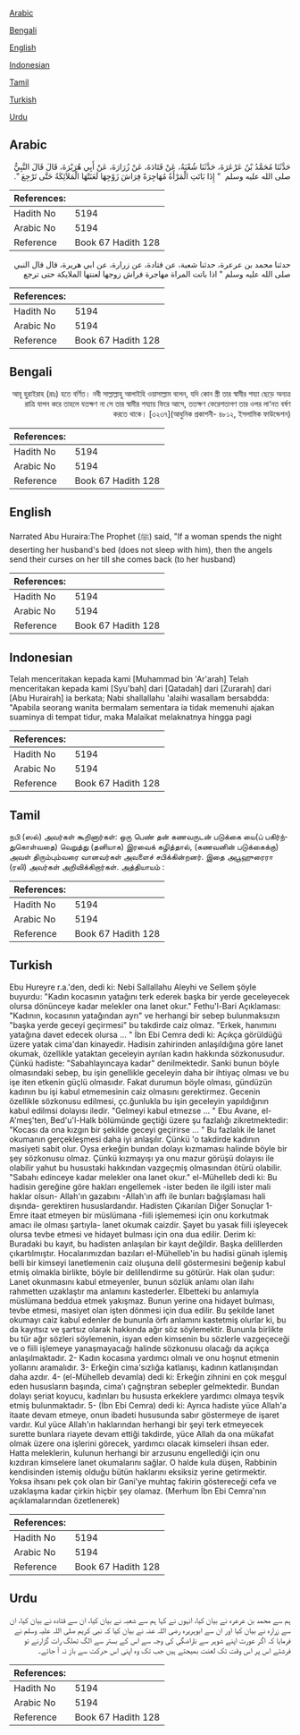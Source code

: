 [Arabic](#arabic)

[Bengali](#bengali)

[English](#english)

[Indonesian](#indonesian)

[Tamil](#tamil)

[Turkish](#turkish)

[Urdu](#urdu)

## Arabic


<div dir="rtl" lang="ar" style={{fontSize:'larger',backgroundColor:'#f8f9fa',padding:20}}>
حَدَّثَنَا مُحَمَّدُ بْنُ عَرْعَرَةَ، حَدَّثَنَا شُعْبَةُ، عَنْ قَتَادَةَ، عَنْ زُرَارَةَ، عَنْ أَبِي هُرَيْرَةَ، قَالَ قَالَ النَّبِيُّ صلى الله عليه وسلم ‏ "‏ إِذَا بَاتَتِ الْمَرْأَةُ مُهَاجِرَةً فِرَاشَ زَوْجِهَا لَعَنَتْهَا الْمَلاَئِكَةُ حَتَّى تَرْجِعَ ‏"‏‏.‏
</div>
<div style={{backgroundColor:'#f8f9fa',padding:20, marginBottom: 10}}><table> <thead> <tr> <th>References:</th> <th></th> </tr> </thead> <tbody><tr><td>Hadith No</td><td>5194</td></tr><tr><td>Arabic No</td><td>5194</td></tr><tr><td>Reference</td><td>Book 67 Hadith 128</td></tr></tbody></table></div>


<div dir="rtl" lang="ar" style={{fontSize:'larger',backgroundColor:'#f8f9fa',padding:20}}>
حدثنا محمد بن عرعرة، حدثنا شعبة، عن قتادة، عن زرارة، عن ابي هريرة، قال قال النبي صلى الله عليه وسلم " اذا باتت المراة مهاجرة فراش زوجها لعنتها الملايكة حتى ترجع
</div>
<div style={{backgroundColor:'#f8f9fa',padding:20, marginBottom: 10}}><table> <thead> <tr> <th>References:</th> <th></th> </tr> </thead> <tbody><tr><td>Hadith No</td><td>5194</td></tr><tr><td>Arabic No</td><td>5194</td></tr><tr><td>Reference</td><td>Book 67 Hadith 128</td></tr></tbody></table></div>

## Bengali


<div dir="rtl" lang="bn" style={{fontSize:'larger',backgroundColor:'#f8f9fa',padding:20}}>
আবূ হুরাইরাহ (রাঃ) হতে বর্ণিত। নবী সাল্লাল্লাহু আলাইহি ওয়াসাল্লাম বলেন, যদি কোন স্ত্রী তার স্বামীর শয্যা ছেড়ে অন্যত্র রাত্রি যাপন করে তাহলে যতক্ষণ না সে তার স্বামীর শয্যায় ফিরে আসে, ততক্ষণ ফেরেশতাগণ তার ওপর লা‘নত বর্ষণ করতে থাকে। [৩২৩৭](আধুনিক প্রকাশনী- ৪৮১২, ইসলামিক ফাউন্ডেশন)
</div>
<div style={{backgroundColor:'#f8f9fa',padding:20, marginBottom: 10}}><table> <thead> <tr> <th>References:</th> <th></th> </tr> </thead> <tbody><tr><td>Hadith No</td><td>5194</td></tr><tr><td>Arabic No</td><td>5194</td></tr><tr><td>Reference</td><td>Book 67 Hadith 128</td></tr></tbody></table></div>

## English


<div dir="ltr" lang="en" style={{fontSize:'larger',backgroundColor:'#f8f9fa',padding:20}}>
Narrated Abu Huraira:The Prophet (ﷺ) said, "If a woman spends the night deserting her husband's bed (does not sleep with him), then the angels send their curses on her till she comes back (to her husband)
</div>
<div style={{backgroundColor:'#f8f9fa',padding:20, marginBottom: 10}}><table> <thead> <tr> <th>References:</th> <th></th> </tr> </thead> <tbody><tr><td>Hadith No</td><td>5194</td></tr><tr><td>Arabic No</td><td>5194</td></tr><tr><td>Reference</td><td>Book 67 Hadith 128</td></tr></tbody></table></div>

## Indonesian


<div dir="ltr" lang="id" style={{fontSize:'larger',backgroundColor:'#f8f9fa',padding:20}}>
Telah menceritakan kepada kami [Muhammad bin 'Ar'arah] Telah menceritakan kepada kami [Syu'bah] dari [Qatadah] dari [Zurarah] dari [Abu Hurairah] ia berkata; Nabi shallallahu 'alaihi wasallam bersabdda: "Apabila seorang wanita bermalam sementara ia tidak memenuhi ajakan suaminya di tempat tidur, maka Malaikat melaknatnya hingga pagi
</div>
<div style={{backgroundColor:'#f8f9fa',padding:20, marginBottom: 10}}><table> <thead> <tr> <th>References:</th> <th></th> </tr> </thead> <tbody><tr><td>Hadith No</td><td>5194</td></tr><tr><td>Arabic No</td><td>5194</td></tr><tr><td>Reference</td><td>Book 67 Hadith 128</td></tr></tbody></table></div>

## Tamil


<div dir="ltr" lang="ta" style={{fontSize:'larger',backgroundColor:'#f8f9fa',padding:20}}>
நபி (ஸல்) அவர்கள் கூறினார்கள்: ஒரு பெண் தன் கணவருடன் படுக்கை யை(ப் பகிர்ந்துகொள்வதை) வெறுத்து (தனியாக) இரவைக் கழித்தால், (கணவனின் படுக்கைக்கு) அவள் திரும்பும்வரை வானவர்கள் அவளைச் சபிக்கின்றனர். இதை அபூஹுரைரா (ரலி) அவர்கள் அறிவிக்கிறார்கள். அத்தியாயம் :
</div>
<div style={{backgroundColor:'#f8f9fa',padding:20, marginBottom: 10}}><table> <thead> <tr> <th>References:</th> <th></th> </tr> </thead> <tbody><tr><td>Hadith No</td><td>5194</td></tr><tr><td>Arabic No</td><td>5194</td></tr><tr><td>Reference</td><td>Book 67 Hadith 128</td></tr></tbody></table></div>

## Turkish


<div dir="ltr" lang="tr" style={{fontSize:'larger',backgroundColor:'#f8f9fa',padding:20}}>
Ebu Hureyre r.a.'den, dedi ki: Nebi Sallallahu Aleyhi ve Sellem şöyle buyurdu: "Kadın kocasının yatağını terk ederek başka bir yerde geceleyecek olursa dönünceye kadar melekler ona lanet okur." Fethu'l-Bari Açıklaması: "Kadının, kocasının yatağından ayrı" ve herhangi bir sebep bulunmaksızın "başka yerde geceyi geçirmesi" bu takdirde caiz olmaz. "Erkek, hanımını yatağına davet edecek olursa ... " İbn Ebi Cemra dedi ki: Açıkça görüldüğü üzere yatak cima'dan kinayedir. Hadisin zahirinden anlaşıldığına göre lanet okumak, özellikle yataktan geceleyin ayrılan kadın hakkında sözkonusudur. Çünkü hadiste: "Sabahlayıncaya kadar" denilmektedir. Sanki bunun böyle olmasındaki sebep, bu işin genellikle geceleyin daha bir ihtiyaç olması ve bu işe iten etkenin güçlü olmasıdır. Fakat durumun böyle olması, gündüzün kadının bu işi kabul etmemesinin caiz olmasını gerektirmez. Gecenin özellikle sözkonusu edilmesi, çc.ğunlukla bu işin geceleyin yapıldığının kabul edilmsi dolayısı iledir. "Gelmeyi kabul etmezse ... " Ebu Avane, el-A'meş'ten, Bed'u'l-Halk bölümünde geçtiği üzere şu fazlalığı zikretmektedir: "Kocası da ona kızgın bir şekilde geceyi geçirirse ... " Bu fazlalık ile lanet okumanın gerçekleşmesi daha iyi anlaşılır. Çünkü 'o takdirde kadının masiyeti sabit olur. Oysa erkeğin bundan dolayı kızmaması halinde böyle bir şey sözkonusu olmaz. Çünkü kızmayışı ya onu mazur görüşü dolayısı ile olabilir yahut bu husustaki hakkından vazgeçmiş olmasından ötürü olabilir. "Sabahı edinceye kadar melekler ona lanet okur." el-Mühelleb dedi ki: Bu hadisin gereğine göre hakları engellemek -ister beden ile ilgili ister mali haklar olsun- Allah'ın gazabını -Allah'ın affı ile bunları bağışlaması hali dışında- gerektiren hususlardandır. Hadisten Çıkarılan Diğer Sonuçlar 1- Emre itaat etmeyen bir müslümana -fiili işlememesi için onu korkutmak amacı ile olması şartıyla- lanet okumak caizdir. Şayet bu yasak fiili işleyecek olursa tevbe etmesi ve hidayet bulması için ona dua edilir. Derim ki: Buradaki bu kayıt, bu hadisten anlaşılan bir kayıt değildir. Başka delillerden çıkartılmıştır. Hocalarımızdan bazıları el-Mühelleb'in bu hadisi günah işlemiş belli bir kimseyi lanetlemenin caiz oluşuna delil göstermesini beğenip kabul etmiş olmakla birlikte, böyle bir delillendirme su götürür. Hak olan şudur: Lanet okunmasını kabul etmeyenler, bunun sözlük anlamı olan ilahı rahmetten uzaklaştır ma anlamını kastederler. Elbetteki bu anlamıyla müslümana beddua etmek yakışmaz. Bunun yerine ona hidayet bulması, tevbe etmesi, masiyet olan işten dönmesi için dua edilir. Bu şekilde lanet okumayı caiz kabul edenler de bununla örfı anlamını kastetmiş olurlar ki, bu da kayıtsız ve şartsız olarak hakkında ağır söz söylemektir. Bununla birlikte bu tür ağır sözleri söylemenin, isyan eden kimsenin bu sözlerle vazgeçeceği ve o fiili işlemeye yanaşmayacağı halinde sözkonusu olacağı da açıkça anlaşılmaktadır. 2- Kadın kocasına yardımcı olmalı ve onu hoşnut etmenin yollarını aramalıdır. 3- Erkeğin cima'sızlığa katlanışı, kadının katlanışından daha azdır. 4- (el-Mühelleb devamla) dedi ki: Erkeğin zihnini en çok meşgul eden hususların başında, cima'ı çağrıştıran sebepler gelmektedir. Bundan dolayı şeriat koyucu, kadınları bu hususta erkeklere yardımcı olmaya teşvik etmiş bulunmaktadır. 5- (İbn Ebi Cemra) dedi ki: Ayrıca hadiste yüce Allah'a itaate devam etmeye, onun ibadeti hususunda sabır göstermeye de işaret vardır. Kul yüce Allah'ın haklarından herhangi bir şeyi terk etmeyecek surette bunlara riayete devam ettiği takdirde, yüce Allah da ona mükafat olmak üzere ona işlerini görecek, yardımcı olacak kimseleri ihsan eder. Hatta meleklerin, kulunun herhangi bir arzusunu engellediği için onu kızdıran kimselere lanet okumalarını sağlar. O halde kula düşen, Rabbinin kendisinden istemiş olduğu bütün haklarını eksiksiz yerine getirmektir. Yoksa ihsanı pek çok olan bir Gani'ye muhtaç fakirin göstereceği cefa ve uzaklaşma kadar çirkin hiçbir şey olamaz. (Merhum İbn Ebi Cemra'nın açıklamalarından özetlenerek)
</div>
<div style={{backgroundColor:'#f8f9fa',padding:20, marginBottom: 10}}><table> <thead> <tr> <th>References:</th> <th></th> </tr> </thead> <tbody><tr><td>Hadith No</td><td>5194</td></tr><tr><td>Arabic No</td><td>5194</td></tr><tr><td>Reference</td><td>Book 67 Hadith 128</td></tr></tbody></table></div>

## Urdu


<div dir="rtl" lang="ur" style={{fontSize:'larger',backgroundColor:'#f8f9fa',padding:20}}>
ہم سے محمد بن عرعرہ نے بیان کیا، انہوں نے کہا ہم سے شعبہ نے بیان کیا، ان سے قتادہ نے بیان کیا، ان سے زرارہ نے بیان کیا اور ان سے ابوہریرہ رضی اللہ عنہ نے بیان کیا کہ نبی کریم صلی اللہ علیہ وسلم نے فرمایا کہ اگر عورت اپنے شوہر سے ناراضگی کی وجہ سے اس کے بستر سے الگ تھلگ رات گزارنے تو فرشتے اس پر اس وقت تک لعنت بھیجتے ہیں جب تک وہ اپنی اس حرکت سے باز نہ آ جائے۔
</div>
<div style={{backgroundColor:'#f8f9fa',padding:20, marginBottom: 10}}><table> <thead> <tr> <th>References:</th> <th></th> </tr> </thead> <tbody><tr><td>Hadith No</td><td>5194</td></tr><tr><td>Arabic No</td><td>5194</td></tr><tr><td>Reference</td><td>Book 67 Hadith 128</td></tr></tbody></table></div>